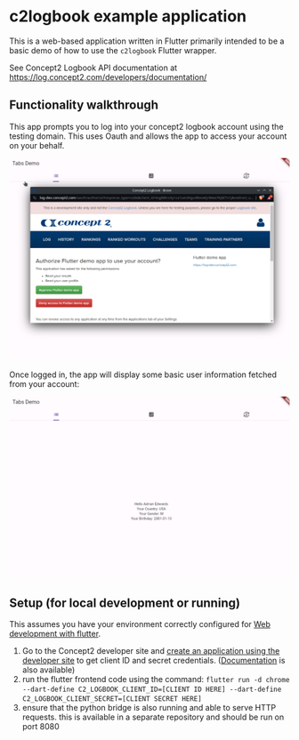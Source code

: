 # c2logbook example application

This is a web-based application written in Flutter primarily intended to be a basic demo of how to use the `c2logbook` Flutter wrapper. 

See Concept2 Logbook API documentation at https://log.concept2.com/developers/documentation/

## Functionality walkthrough

This app prompts you to log into your concept2 logbook account using the testing domain. This uses Oauth and allows the app to access your account on your behalf. 

![Screenshot of concept2 login screen](./images/c2login.png)

Once logged in, the app will display some basic user information fetched from your account:

![Screenshot of account data being displayed](./images/acctdata.png)


## Setup (for local development or running)

This assumes you have your environment correctly configured for [Web development with flutter](https://docs.flutter.dev/platform-integration/web/building).

1. Go to the Concept2 developer site and [create an application using the developer site](https://log-dev.concept2.com/developers/keys) to get client ID and secret credentials. ([Documentation](https://log.concept2.com/developers/documentation/) is also available)
2. run the flutter frontend code using the command: `flutter run -d chrome --dart-define C2_LOGBOOK_CLIENT_ID=[CLIENT ID HERE] --dart-define C2_LOGBOOK_CLIENT_SECRET=[CLIENT SECRET HERE]`
3. ensure that the python bridge is also running and able to serve HTTP requests. this is available in a separate repository and should be run on port 8080




